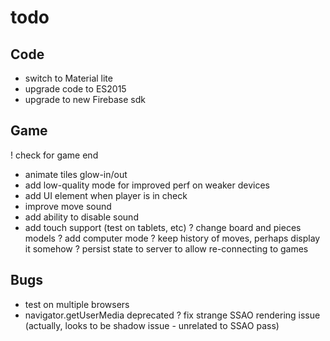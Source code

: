 # todo

## Code
- switch to Material lite
- upgrade code to ES2015
- upgrade to new Firebase sdk

## Game
! check for game end
- animate tiles glow-in/out
- add low-quality mode for improved perf on weaker devices
- add UI element when player is in check
- improve move sound
- add ability to disable sound
- add touch support (test on tablets, etc)
? change board and pieces models
? add computer mode
? keep history of moves, perhaps display it somehow
? persist state to server to allow re-connecting to games

## Bugs
- test on multiple browsers
- navigator.getUserMedia deprecated
? fix strange SSAO rendering issue (actually, looks to be shadow issue - unrelated to SSAO pass)
